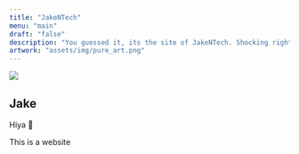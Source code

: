 ```yaml
---
title: "JakeNTech"
menu: "main"
draft: "false"
description: "You guessed it, its the site of JakeNTech. Shocking right?"
artwork: "assets/img/pure_art.png"
---
```

<div class="center_box">
    <img src="/assets/img/new_phone_who_dis.jpg" id="POV">
    <h2>Jake</h2>
    <p>Hiya &#128075;</p>
    <p>This is a website</p>
</div>